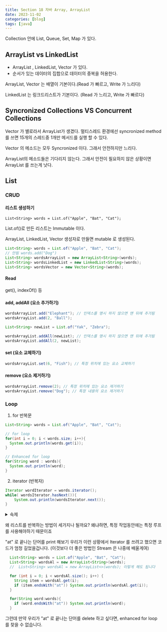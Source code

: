```yaml
---
title: Section 18 자바 Array, ArrayList
date: 2023-11-02
categories: [blog]
tags: [java]
---
```


<style>
  /* 기본 스타일 */
  .center-table {
    margin: 0 auto; /* 가운데 정렬을 위한 스타일 */
    text-align: center; 
    width : 50%;
    
  }
  .center-table td {
    width : 25%;
  }
    .center-table td:last-child {
    width : 30%;
  }
  div.content .table-wrapper>table {
    min-width: 90%;
    }
  .table-wrapper{
            width:100%;
            margin: 0;
            padding:0;
    }
  .table-wrap {
    display: flex;
    width: 100%;
    justify-content: space-around;
    flex-wrap: nowrap;
    flex-direction: row;           
  }

    .title-cell{
        background-color : orange;
    }

  @media (max-width: 768px) {
    .center-table {
      width: 100%; 
    }
    .table-wrap {
      flex-direction : column;
      justify-content: center; 
    }
  }
</style>


Collection 안에 List, Queue, Set, Map 가 있다.

## ArrayList vs LinkedList

- ArrayList , LinkedList, Vector 가 있다.
- 순서가 있는 데이터의 집합으로 데이터의 중복을 허용한다.

ArrayList, Vector 는 배열이 기본이다.(Read 가 빠르고, Write 가 느리다)

LinkedList 는 링크드리스트가 기본이다. (Read 가 느리고, Write 가 빠르다)



## Syncronized Collections VS Concurrent Collections 

Vector 가 별로라서 ArrayList가 생겼다.
멀티스레드 환경에선 syncronized method 를 쓰면 15개의 스레드중 1개만 메서드를 실행 할 수 있다.

Vector 의 메소드는 모두 Syncronized 이다. 그래서 안전하지만 느리다.

ArrayList의 메소드들은 기다리지 않는다. 그래서 안전이 필요하지 않은 상황이면 ArrayList 를 쓰는게 낫다.

## List

### CRUD
#### 리스트 생성하기

`List<String> words = List.of("Apple", "Bat", "Cat"); `

List.of()로 만든 리스트는 Immutable 이다.

ArrayList, LinkedList, Vector 생성자로 만들면 mutable 로 생성된다.

```java
List<String> words = List.of("Apple", "Bat", "Cat"); 
// 안됨 words.add("Dog") 
List<String> wordsArrayList = new ArrayList<String>(words);
List<String> wordsLinkedList = new LinkedList<String>(words);
List<String> wordsVector = new Vector<String>(words);
```
#### Read

get(), indexOf() 등

#### add, addAll (요소 추가하기)

```java
wordsArrayList.add("Elephant"); // 인덱스를 명시 하지 않으면 맨 뒤에 추가됨
wordsArrayList.add(2, "Ball"); 

List<String> newList = List.of("Yak", "Zebra"); 

wordsArrayList.addAll(newList); // 인덱스를 명시 하지 않으면 맨 뒤에 추가됨
wordsArrayList.addAll(2, newList);
```

#### set (요소 교체하기)

```java
wordsArrayList.set(6, "Fish"); // 특정 위치에 있는 요소 교체하기
```

#### remove (요소 제거하기)

```java
wordsArrayList.remove(2); // 특정 위치에 있는 요소 제거하기
wordsArrayList.remove("Dog"); // 특정 내용의 요소 제거하기
```

### Loop

1. for 반복문
   
  ```java
  List<String> words = List.of("Apple", "Bat", "Cat");

  // for loop
  for(int i = 0; i < words.size; i++){
    System.out.println(words.get(i));
  }

  // Enhanced for loop
  for(String word : words){
    System.out.println(word);
  }
  ```

2. iterator (반복자)

  ```java
  Iterator wordIterator = words.iterator();
  while( wordsIterator.hasNext()){
      System.out.println(wordsIterator.next());
  }
  ```

<details markdown="block"><summary> 숙제</summary>

```java
List<Integer> integers = List.of(1,2,3,4,5);

for(int i = 0; i < integers.size(); i++){
  System.out.println(integers.get(i));
}

// Enhanced for loop
for(Integer integer : integers){
  System.out.println(integer);
}

Iterator iteratedIntgers = integers.iterator();
while(iteratedIntgers.hasNext()){
  System.out.println(iteratedIntgers.next());
}
```

</details>

왜 리스트를 반복하는 방법이 세가지나 될까요?
왜냐하면, 특정 작업동안에는 특정 루프를 사용해야하기 때문이죠

"at" 로 끝나는 단어를 print 해보기
우리가 이런 상황에서 Iterator 를 쓰려고 했으면 코드가 엄청 길었을겁니다. (이것보다 더 좋은 방법인 Stream 은 나중에 배울게여)

  ```java
    List<String> words = List.of("Apple", "Bat", "Cat");
    List<String> wordsAl = new ArrayList<String>(words);
    //  List<String> wordsAl = new ArrayList<>(words); 이렇게 해도 됩니다

    for (int i = 0; i < wordsAl.size(); i++) {
      String item = wordsAl.get(i);
      if (item.endsWith("at")) System.out.println(wordsAl.get(i));
    }

    for(String word:words){
      if (word.endsWith("at")) System.out.println(word);
    }
 
  ```

그런데 만약 우리가 "at" 로 끝나는 단어를 delete 하고 싶다면, enhanced for loop 를 찾을 수 없습니다.
